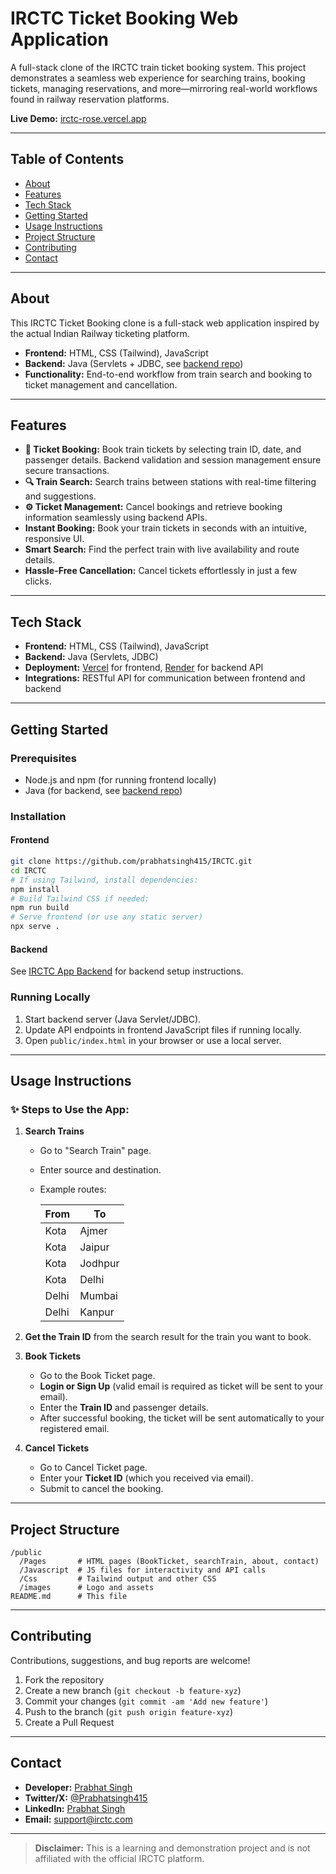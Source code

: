 # IRCTC Ticket Booking Web Application

A full-stack clone of the IRCTC train ticket booking system. This project demonstrates a seamless web experience for searching trains, booking tickets, managing reservations, and more—mirroring real-world workflows found in railway reservation platforms.

**Live Demo:** [irctc-rose.vercel.app](https://irctc-rose.vercel.app)

---

## Table of Contents

* [About](#about)
* [Features](#features)
* [Tech Stack](#tech-stack)
* [Getting Started](#getting-started)
* [Usage Instructions](#usage-instructions)
* [Project Structure](#project-structure)
* [Contributing](#contributing)
* [Contact](#contact)

---

## About

This IRCTC Ticket Booking clone is a full-stack web application inspired by the actual Indian Railway ticketing platform.

* **Frontend:** HTML, CSS (Tailwind), JavaScript
* **Backend:** Java (Servlets + JDBC, see [backend repo](https://github.com/prabhatsingh415/-irctc-app-backend))
* **Functionality:** End-to-end workflow from train search and booking to ticket management and cancellation.

---

## Features

* **🎫 Ticket Booking:** Book train tickets by selecting train ID, date, and passenger details. Backend validation and session management ensure secure transactions.
* **🔍 Train Search:** Search trains between stations with real-time filtering and suggestions.
* **⚙️ Ticket Management:** Cancel bookings and retrieve booking information seamlessly using backend APIs.
* **Instant Booking:** Book your train tickets in seconds with an intuitive, responsive UI.
* **Smart Search:** Find the perfect train with live availability and route details.
* **Hassle-Free Cancellation:** Cancel tickets effortlessly in just a few clicks.

---

## Tech Stack

* **Frontend:** HTML, CSS (Tailwind), JavaScript
* **Backend:** Java (Servlets, JDBC)
* **Deployment:** [Vercel](https://vercel.com/) for frontend, [Render](https://render.com/) for backend API
* **Integrations:** RESTful API for communication between frontend and backend

---

## Getting Started

### Prerequisites

* Node.js and npm (for running frontend locally)
* Java (for backend, see [backend repo](https://github.com/prabhatsingh415/-irctc-app-backend))

### Installation

#### Frontend

```bash
git clone https://github.com/prabhatsingh415/IRCTC.git
cd IRCTC
# If using Tailwind, install dependencies:
npm install
# Build Tailwind CSS if needed:
npm run build
# Serve frontend (or use any static server)
npx serve .
```

#### Backend

See [IRCTC App Backend](https://github.com/prabhatsingh415/-irctc-app-backend) for backend setup instructions.

### Running Locally

1. Start backend server (Java Servlet/JDBC).
2. Update API endpoints in frontend JavaScript files if running locally.
3. Open `public/index.html` in your browser or use a local server.

---

## Usage Instructions

### ✨ Steps to Use the App:

1. **Search Trains**

   * Go to "Search Train" page.
   * Enter source and destination.
   * Example routes:

     | From  | To      |
     | ----- | ------- |
     | Kota  | Ajmer   |
     | Kota  | Jaipur  |
     | Kota  | Jodhpur |
     | Kota  | Delhi   |
     | Delhi | Mumbai  |
     | Delhi | Kanpur  |

2. **Get the Train ID** from the search result for the train you want to book.

3. **Book Tickets**

   * Go to the Book Ticket page.
   * **Login or Sign Up** (valid email is required as ticket will be sent to your email).
   * Enter the **Train ID** and passenger details.
   * After successful booking, the ticket will be sent automatically to your registered email.

4. **Cancel Tickets**

   * Go to Cancel Ticket page.
   * Enter your **Ticket ID** (which you received via email).
   * Submit to cancel the booking.

---

## Project Structure

```
/public
  /Pages       # HTML pages (BookTicket, searchTrain, about, contact)
  /Javascript  # JS files for interactivity and API calls
  /Css         # Tailwind output and other CSS
  /images      # Logo and assets
README.md      # This file
```

---

## Contributing

Contributions, suggestions, and bug reports are welcome!

1. Fork the repository
2. Create a new branch (`git checkout -b feature-xyz`)
3. Commit your changes (`git commit -am 'Add new feature'`)
4. Push to the branch (`git push origin feature-xyz`)
5. Create a Pull Request

---

## Contact

* **Developer:** [Prabhat Singh](https://github.com/prabhatsingh415)
* **Twitter/X:** [@Prabhatsingh415](https://x.com/Prabhatsingh415)
* **LinkedIn:** [Prabhat Singh](https://www.linkedin.com/in/prabhat-singh-rj415)
* **Email:** [support@irctc.com](singh.prabhat.work@gmail.com)

---

> **Disclaimer:** This is a learning and demonstration project and is not affiliated with the official IRCTC platform.
